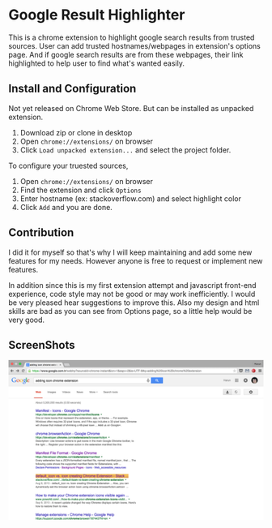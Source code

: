 # Google Result Highlighter

This is a chrome extension to highlight google search results from trusted sources. User can add trusted hostnames/webpages in extension's options page. And if google search results are from these webpages, their link highlighted to help user to find what's wanted easily.

## Install and Configuration

Not yet released on Chrome Web Store. But can be installed as unpacked extension.

1. Download zip or clone in desktop
2. Open `chrome://extensions/` on browser
3. Click `Load unpacked extension...` and select the project folder.


To configure your truested sources, 

1. Open `chrome://extensions/` on browser
2. Find the extension and click `Options` 
3. Enter hostname (ex: stackoverflow.com) and select highlight color
4. Click `Add` and you are done.

## Contribution

I did it for myself so that's why I will keep maintaining and add some new features for my needs. However anyone is free to request or implement new features.

In addition since this is my first extension attempt and javascript front-end experience, code style may not be good or may work inefficiently. I would be very pleased hear suggestions to improve this. Also my design and html skills are bad as you can see from Options page, so a little help would be very good.

## ScreenShots

![SS1](ss/ss1.png)